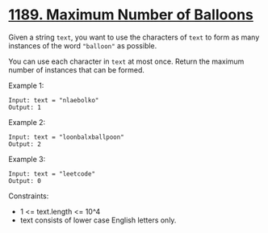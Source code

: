 # [1189. Maximum Number of Balloons](https://leetcode.com/problems/maximum-number-of-balloons/description/)

Given a string `text`, you want to use the characters of `text` to form as many instances of the word `"balloon"` as possible.

You can use each character in `text` at most once. Return the maximum number of instances that can be formed.

 

Example 1:

    Input: text = "nlaebolko"
    Output: 1

Example 2:

    Input: text = "loonbalxballpoon"
    Output: 2

Example 3:

    Input: text = "leetcode"
    Output: 0
 

Constraints:

* 1 <= text.length <= 10^4
* text consists of lower case English letters only.